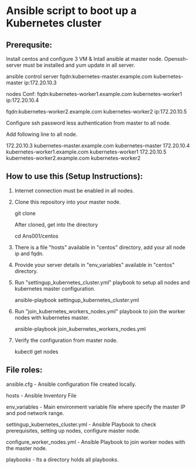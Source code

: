 #  Ansible script to boot up a Kubernetes cluster
## Prerequsite:
Install centos and configure 3 VM & Intall ansible at master node.
Openssh-server must be installed and yum update in all server.

ansible control server
fqdn:kubernetes-master.example.com  kubernetes-master
ip:172.20.10.3 

nodes Conf:
fqdn:kubernetes-worker1.example.com kubernetes-worker1
ip:172.20.10.4

fqdn:kubernetes-worker2.example.com kubernetes-worker2
ip:172.20.10.5 


Configure ssh password less authentication from master to all node.

Add following line to all node.

172.20.10.3 kubernetes-master.example.com kubernetes-master
172.20.10.4 kubernetes-worker1.example.com kubernetes-worker1
172.20.10.5 kubernetes-worker2.example.com kubernetes-worker2


## How to use this (Setup Instructions):

1. Internet connection must be enabled in all nodes.
2. Clone this repository into your master node.
   
   git clone 
   
   After cloned, get into the directory
   
   cd Ans001/centos

3. There is a file "hosts" available in "centos" directory, add your all node ip and fqdn. 
4. Provide your server details in "env_variables" available in "centos" directory.

   
5. Run "settingup_kubernetes_cluster.yml" playbook to setup all nodes and kubernetes master configuration.

   ansible-playbook settingup_kubernetes_cluster.yml
   
6. Run "join_kubernetes_workers_nodes.yml" playbook to join the worker nodes with kubernetes master.

      ansible-playbook join_kubernetes_workers_nodes.yml

7. Verify the configuration from master node.

      kubectl get nodes

## File roles:

ansible.cfg - Ansible configuration file created locally.

hosts - Ansible Inventory File

env_variables - Main environment variable file where specify the master IP and pod network range.

settingup_kubernetes_cluster.yml - Ansible Playbook to check prerequisites, setting up nodes, configure master node.

configure_worker_nodes.yml - Ansible Playbook to join worker nodes with the master node.


playbooks - Its a directory holds all playbooks.


